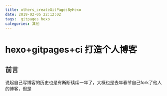 ```yaml
---
title: others_createGitPagesByHexo
date: 2019-02-05 22:12:02
tags:  gitpages hexo
categories: 其他
---
```

# hexo+gitpages+ci 打造个人博客
## 前言
说起自己写博客的历史也是有断断续续一年了，大概也是去年春节自己fork了他人的博客，但是
